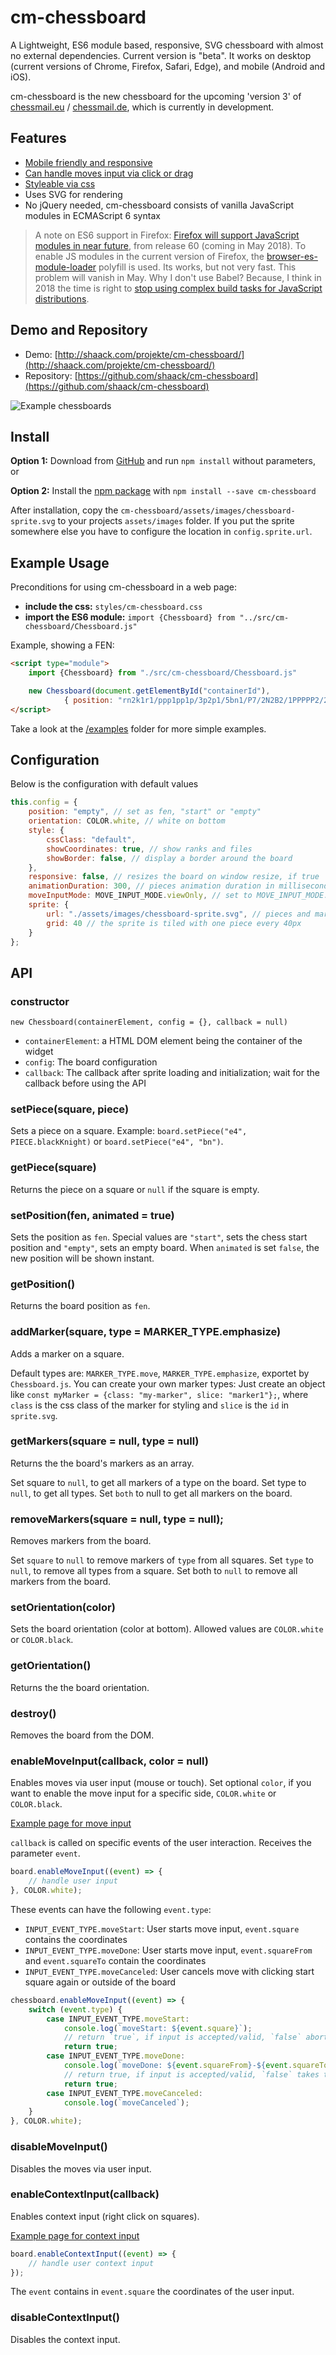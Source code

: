 # cm-chessboard

A Lightweight, ES6 module based, responsive, SVG chessboard with almost no external dependencies.
Current version is "beta". It works on desktop (current versions of Chrome, Firefox, Safari, Edge),
and mobile (Android and iOS).

cm-chessboard is the new chessboard for the upcoming 'version 3' of
[chessmail.eu](https://www.chessmail.eu) / [chessmail.de](https://www.chessmail.de), which is currently in development.

## Features

- [Mobile friendly and responsive](http://shaack.com/projekte/cm-chessboard/examples/responsive-board.html)
- [Can handle moves input via click or drag](http://shaack.com/projekte/cm-chessboard/examples/validate-moves.html)
- [Styleable via css](http://shaack.com/projekte/cm-chessboard/examples/styles.html)
- Uses SVG for rendering
- No jQuery needed, cm-chessboard consists of vanilla JavaScript modules in ECMAScript 6 syntax

> A note on ES6 support in Firefox: [Firefox will support JavaScript modules in near future](https://bugzilla.mozilla.org/show_bug.cgi?id=1438139), from release 60 (coming in May 2018). To enable JS modules in the current version of Firefox, the [browser-es-module-loader](https://github.com/ModuleLoader/browser-es-module-loader) polyfill is used. Its works, but not very fast. This problem will vanish in May. Why I don't use Babel? Because, I think in 2018 the time is right to [stop using complex build tasks for JavaScript distributions](https://www.contentful.com/blog/2017/04/04/es6-modules-support-lands-in-browsers-is-it-time-to-rethink-bundling/).

## Demo and Repository

- Demo: [http://shaack.com/projekte/cm-chessboard/](http://shaack.com/projekte/cm-chessboard/)
- Repository: [https://github.com/shaack/cm-chessboard](https://github.com/shaack/cm-chessboard)

![Example chessboards](http://shaack.com/projekte/assets/img/example_chessboards.png)

## Install

**Option 1:** Download from [GitHub](https://github.com/shaack/cm-chessboard) and run `npm install` without parameters, or

**Option 2:** Install the [npm package](https://www.npmjs.com/package/cm-chessboard) with `npm install --save cm-chessboard`

After installation, copy the `cm-chessboard/assets/images/chessboard-sprite.svg` to your projects `assets/images` folder.
If you put the sprite somewhere else you have to configure the location in `config.sprite.url`.

## Example Usage

Preconditions for using cm-chessboard in a web page:

- **include the css:** `styles/cm-chessboard.css`
- **import the ES6 module:** `import {Chessboard} from "../src/cm-chessboard/Chessboard.js"`

Example, showing a FEN:

```html
<script type="module">
    import {Chessboard} from "./src/cm-chessboard/Chessboard.js"

    new Chessboard(document.getElementById("containerId"),
            { position: "rn2k1r1/ppp1pp1p/3p2p1/5bn1/P7/2N2B2/1PPPPP2/2BNK1RR" });
</script>
```

Take a look at the [/examples](https://github.com/shaack/cm-chessboard/tree/master/examples) folder for more simple examples.

## Configuration

Below is the configuration with default values

```javascript
this.config = {
    position: "empty", // set as fen, "start" or "empty"
    orientation: COLOR.white, // white on bottom
    style: {
        cssClass: "default",
        showCoordinates: true, // show ranks and files
        showBorder: false, // display a border around the board
    },
    responsive: false, // resizes the board on window resize, if true
    animationDuration: 300, // pieces animation duration in milliseconds
    moveInputMode: MOVE_INPUT_MODE.viewOnly, // set to MOVE_INPUT_MODE.dragPiece or MOVE_INPUT_MODE.dragMarker for interactive movement
    sprite: {
        url: "./assets/images/chessboard-sprite.svg", // pieces and markers are stored es svg in the sprite
        grid: 40 // the sprite is tiled with one piece every 40px
    }
};
```

## API

### constructor

`new Chessboard(containerElement, config = {}, callback = null)`

- `containerElement`: a HTML DOM element being the container of the widget
- `config`: The board configuration
- `callback`: The callback after sprite loading and initialization; wait for the callback before using the API

### setPiece(square, piece)

Sets a piece on a square. Example: `board.setPiece("e4", PIECE.blackKnight)` or
`board.setPiece("e4", "bn")`.

### getPiece(square)

Returns the piece on a square or `null` if the square is empty.

### setPosition(fen, animated = true)

Sets the position as `fen`. Special values are `"start"`, sets the chess start position and
`"empty"`, sets an empty board. When `animated` is set `false`, the new position will be 
shown instant.

### getPosition()

Returns the board position as `fen`.

### addMarker(square, type = MARKER_TYPE.emphasize)

Adds a marker on a square.

Default types are: `MARKER_TYPE.move`, `MARKER_TYPE.emphasize`,
exportet by `Chessboard.js`. You can create your own marker types: Just create an object like 
`const myMarker = {class: "my-marker", slice: "marker1"};`, where `class` is the css class of the
marker for styling and `slice` is the `id` in `sprite.svg`.

### getMarkers(square = null, type = null)

Returns the the board's markers as an array.

Set square to `null`, to get all markers of a type on the board. Set type to `null`, to get all types.
Set `both` to null to get all markers on the board.

### removeMarkers(square = null, type = null);

Removes markers from the board.

Set `square` to `null` to remove markers of `type` from all squares.
Set `type` to `null`, to remove all types from a square. 
Set both to `null` to remove all markers from the board.

### setOrientation(color)

Sets the board orientation (color at bottom). Allowed values are `COLOR.white` or `COLOR.black`.

### getOrientation()

Returns the the board orientation. 

### destroy()

Removes the board from the DOM.

### enableMoveInput(callback, color = null)

Enables moves via user input (mouse or touch).
Set optional `color`, if you want to enable the move input for a specific side, `COLOR.white` or `COLOR.black`.

[Example page for move input](http://shaack.com/projekte/cm-chessboard/examples/enable-input.html)

`callback` is called on specific events of the user interaction. Receives the parameter `event`.

```javascript
board.enableMoveInput((event) => {
    // handle user input
}, COLOR.white);
```

These events can have the following `event.type`:

- `INPUT_EVENT_TYPE.moveStart`: User starts move input, `event.square` contains the coordinates
- `INPUT_EVENT_TYPE.moveDone`: User starts move input, `event.squareFrom` and `event.squareTo` contain the coordinates
- `INPUT_EVENT_TYPE.moveCanceled`: User cancels move with clicking start square again or outside of the board

```javascript
chessboard.enableMoveInput((event) => {
    switch (event.type) {
        case INPUT_EVENT_TYPE.moveStart:
            console.log(`moveStart: ${event.square}`);
            // return `true`, if input is accepted/valid, `false` aborts the interaction, nothing will happen
            return true;
        case INPUT_EVENT_TYPE.moveDone:
            console.log(`moveDone: ${event.squareFrom}-${event.squareTo}`);
            // return true, if input is accepted/valid, `false` takes the move back
            return true;
        case INPUT_EVENT_TYPE.moveCanceled:
            console.log(`moveCanceled`);
    }
}, COLOR.white);
```

### disableMoveInput()

Disables the moves via user input.

### enableContextInput(callback)

Enables context input (right click on squares).

[Example page for context input](http://shaack.com/projekte/cm-chessboard/examples/context-input.html)

```javascript
board.enableContextInput((event) => {
    // handle user context input
});
```

The `event` contains in `event.square` the coordinates of the user input.

### disableContextInput()

Disables the context input.


